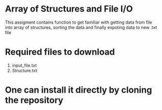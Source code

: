 # Array of Structures and File I/O

This assigment contains function to get familiar with getting data from file into array of structures, sorting the data and finally expoting data to new .txt file

# Required files to download
 1. input_file.txt
 2. Structure.txt
# One can install it directly by cloning the repository
